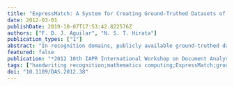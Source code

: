 ```yaml
---
title: "ExpressMatch: A System for Creating Ground-Truthed Datasets of Online Mathematical Expressions"
date: 2012-03-01
publishDate: 2019-10-07T17:53:42.822576Z
authors: ["F. D. J. Aguilar", "N. S. T. Hirata"]
publication_types: ["1"]
abstract: "In recognition domains, publicly available ground-truthed datasets are essential to perform effective performance evaluation and comparison of existing methods and systems. However, in the field of online handwritten mathematical expression recognition, datasets are quite scarce and their creation is one of the current challenging issues. In this paper, we present Express Match, a system designed to help creation and management of online mathematical expression datasets with ground-truth data. In this system, handwritten model expressions can be input and manually annotated with ground-truth data, transcriptions of these expressions can be automatically annotated by matching them to the respective models. Additional metadata can also be attached to each sample expression. To test the system, a dataset consisting of 56 model expressions and 910 sample expressions with a total of 20,010 symbols, written by 25 different writers, has been created. This dataset, as well as Express Match, will be made publicly available."
featured: false
publication: "*2012 10th IAPR International Workshop on Document Analysis Systems*"
tags: ["handwriting recognition;mathematics computing;ExpressMatch;ground truthed datasets;performance evaluation;performance comparison;online handwritten mathematical expression recognition;Labeling;Data models;Writing;Handwriting recognition;Integrated circuit modeling;Computational modeling;Performance evaluation;online mathematical expressions;ground-truthed dataset;performance evaluation"]
doi: "10.1109/DAS.2012.38"
---
```



